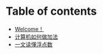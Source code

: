 # Table of contents

* [Welcome！](README.md)
* [计算机如何做加法](ji-suan-ji-ru-he-zuo-jia-fa.md)
* [一文读懂浮点数](yi-wen-du-dong-fu-dian-shu.md)


